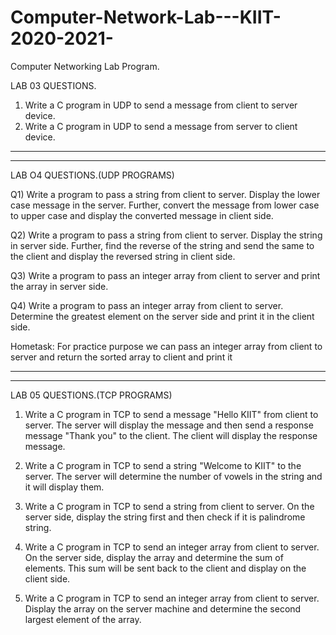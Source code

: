 # Computer-Network-Lab---KIIT-2020-2021-
Computer Networking Lab Program.

LAB 03 QUESTIONS.

1. Write a C program in UDP to send a message from client to server device.
2. Write a C program in UDP to send a message from server to client device.

-----------------------------------------------------------------------------------------------------------------------------------------------------------
-----------------------------------------------------------------------------------------------------------------------------------------------------------

LAB O4 QUESTIONS.(UDP PROGRAMS)

Q1)  Write a program to pass a string from client to server. Display the lower case message in the server. Further, convert the message from lower case to upper case and display the converted message in client side.

Q2) Write a program to pass a string from client to server. Display the string in server side. Further, find the reverse of the string and send the same to the client and display the  reversed string in client side.

Q3) Write a program to pass an integer array from client to server and print the array in server side.

Q4) Write a program to pass an integer array from client to server. Determine the greatest element on the server side and print it in the client side.

Hometask: For practice purpose we can pass an integer array from client to server and return the sorted array to client and print it

----------------------------------------------------------------------------------------------------------------------------------------------------------------
----------------------------------------------------------------------------------------------------------------------------------------------------------------

LAB 05 QUESTIONS.(TCP PROGRAMS)

1. Write a C program in TCP to send a message "Hello KIIT" from client to server. The server will display the message and then send a response message "Thank you" to the client. The client will display the response message.

2. Write a C program in TCP to send a string "Welcome to KIIT" to the server. The server will determine the number of vowels in the string and it will display them.

3. Write a C program in TCP to send a string from client to server. On the server side, display the string first and then check if it is palindrome string.

4. Write a C program in TCP to send an integer array from client to server. On the server side, display the array and determine the sum of elements. This sum will be sent back to the client and display on the client side.

5. Write a C program in TCP to send an integer array from client to server. Display the array on the server machine and determine the second largest element of the array.
